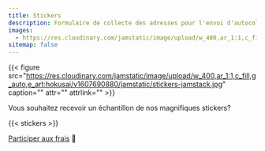 ```yaml
---
title: Stickers
description: Formulaire de collecte des adresses pour l'envoi d'autocollants jamstatic
images:
  - https://res.cloudinary.com/jamstatic/image/upload/w_400,ar_1:1,c_fill,g_auto,e_art:hokusai/v1607690880/jamstatic/stickers-jamstack.jpg
sitemap: false
---
```


{{< figure src="https://res.cloudinary.com/jamstatic/image/upload/w_400,ar_1:1,c_fill,g_auto,e_art:hokusai/v1607690880/jamstatic/stickers-jamstack.jpg" caption="" attr="" attrlink="" >}}

Vous souhaitez recevoir un échantillon de nos magnifiques stickers?

{{< stickers >}}

[Participer aux frais](https://opencollective.com/jamstatic) 🙏
